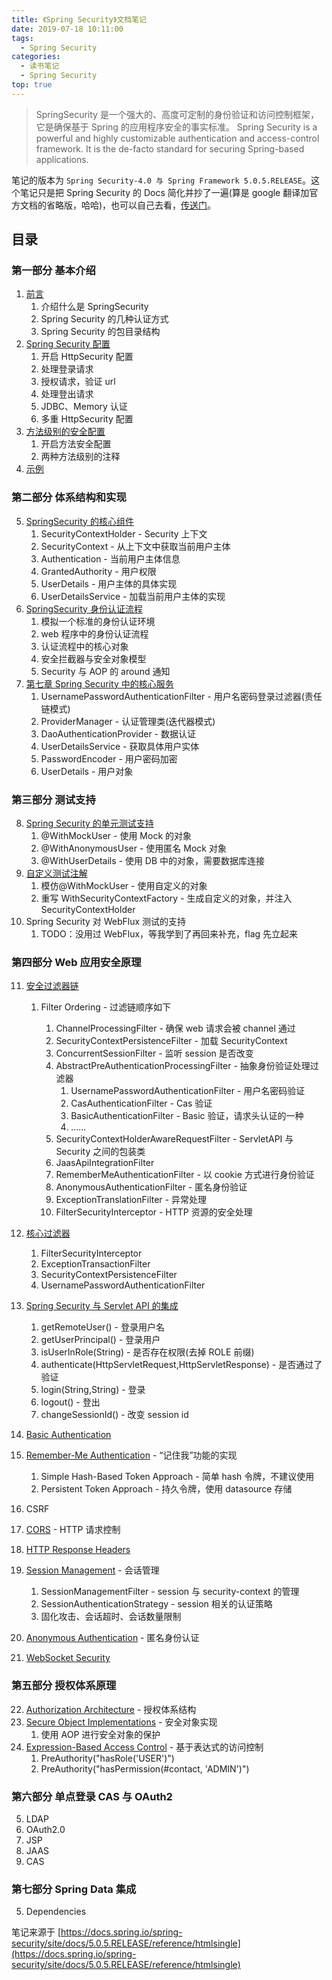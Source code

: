```yaml
---
title: 《Spring Security》文档笔记
date: 2019-07-18 10:11:00
tags:
  - Spring Security
categories:
  - 读书笔记
  - Spring Security
top: true
---
```


> SpringSecurity 是一个强大的、高度可定制的身份验证和访问控制框架，它是确保基于 Spring 的应用程序安全的事实标准。
> Spring Security is a powerful and highly customizable authentication and access-control framework. It is the de-facto standard for securing Spring-based applications.

<!-- More -->

笔记的版本为 `Spring Security-4.0 与 Spring Framework 5.0.5.RELEASE`。这个笔记只是把 Spring Security 的 Docs 简化并抄了一遍(算是 google 翻译加官方文档的省略版，哈哈)，也可以自己去看，[传送门](https://docs.spring.io/spring-security/site/docs/5.0.5.RELEASE/reference/htmlsingle)。

## 目录

### 第一部分 基本介绍

1. [前言](/2019/07/18/读书笔记/《SpringSecurity》/1.序言/index.html)
   1. 介绍什么是 SpringSecurity
   2. Spring Security 的几种认证方式
   3. Spring Security 的包目录结构
2. [Spring Security 配置](/2019/07/18/读书笔记/《SpringSecurity》/2.配置/index.html)
   1. 开启 HttpSecurity 配置
   2. 处理登录请求
   3. 授权请求，验证 url
   4. 处理登出请求
   5. JDBC、Memory 认证
   6. 多重 HttpSecurity 配置
3. [方法级别的安全配置](/2019/07/18/读书笔记/《SpringSecurity》/3.方法级别的安全配置/index.html)
   1. 开启方法安全配置
   2. 两种方法级别的注释
4. [示例](/2019/07/18/读书笔记/《SpringSecurity》/4.示例/index.html)

### 第二部分 体系结构和实现

5. [SpringSecurity 的核心组件](/2019/07/18/读书笔记/《SpringSecurity》/5.体系结构/index.html)
   1. SecurityContextHolder - Security 上下文
   2. SecurityContext - 从上下文中获取当前用户主体
   3. Authentication - 当前用户主体信息
   4. GrantedAuthority - 用户权限
   5. UserDetails - 用户主体的具体实现
   6. UserDetailsService - 加载当前用户主体的实现
6. [SpringSecurity 身份认证流程](/2019/07/18/读书笔记/《SpringSecurity》/6.身份认证流程/index.html)
   1. 模拟一个标准的身份认证环境
   2. web 程序中的身份认证流程
   3. 认证流程中的核心对象
   4. 安全拦截器与安全对象模型
   5. Security 与 AOP 的 around 通知
7. [第七章 Spring Security 中的核心服务](/2019/07/19/读书笔记/《SpringSecurity》/6.身份认证流程/index.html)
   1. UsernamePasswordAuthenticationFilter - 用户名密码登录过滤器(责任链模式)
   2. ProviderManager - 认证管理类(迭代器模式)
   3. DaoAuthenticationProvider - 数据认证
   4. UserDetailsService - 获取具体用户实体
   5. PasswordEncoder - 用户密码加密
   6. UserDetails - 用户对象

### 第三部分 测试支持

8. [Spring Security 的单元测试支持](/2019/07/19/读书笔记/《SpringSecurity》/8.单元测试/index.html)
   1. @WithMockUser - 使用 Mock 的对象
   2. @WithAnonymousUser - 使用匿名 Mock 对象
   3. @WithUserDetails - 使用 DB 中的对象，需要数据库连接
9. [自定义测试注解](/2019/07/19/读书笔记/《SpringSecurity》/9.自定义注解/index.html)
   1. 模仿@WithMockUser - 使用自定义的对象
   2. 重写 WithSecurityContextFactory - 生成自定义的对象，并注入 SecurityContextHolder
10. Spring Security 对 WebFlux 测试的支持
    1. TODO：没用过 WebFlux，等我学到了再回来补充，flag 先立起来

### 第四部分 Web 应用安全原理

11. [安全过滤器链](/2019/07/22/读书笔记/《SpringSecurity》/10.过滤器链/index.html)

    1. Filter Ordering - 过滤链顺序如下

       1. ChannelProcessingFilter - 确保 web 请求会被 channel 通过
       2. SecurityContextPersistenceFilter - 加载 SecurityContext
       3. ConcurrentSessionFilter - 监听 session 是否改变
       4. AbstractPreAuthenticationProcessingFilter - 抽象身份验证处理过滤器
          1. UsernamePasswordAuthenticationFilter - 用户名密码验证
          2. CasAuthenticationFilter - Cas 验证
          3. BasicAuthenticationFilter - Basic 验证，请求头认证的一种
          4. ......
       5. SecurityContextHolderAwareRequestFilter - ServletAPI 与 Security 之间的包装类
       6. JaasApiIntegrationFilter
       7. RememberMeAuthenticationFilter - 以 cookie 方式进行身份验证
       8. AnonymousAuthenticationFilter - 匿名身份验证
       9. ExceptionTranslationFilter - 异常处理
       10. FilterSecurityInterceptor - HTTP 资源的安全处理

12. [核心过滤器](/2019/07/22/读书笔记/《SpringSecurity》/11.核心安全过滤器/index.html)
    1. FilterSecurityInterceptor
    2. ExceptionTransactionFilter
    3. SecurityContextPersistenceFilter
    4. UsernamePasswordAuthenticationFilter
13. [Spring Security 与 Servlet API 的集成](/2019/07/22/读书笔记/《SpringSecurity》/12.ServletAPI/index.html)
    1. getRemoteUser() - 登录用户名
    2. getUserPrincipal() - 登录用户
    3. isUserInRole(String) - 是否存在权限(去掉 ROLE 前缀)
    4. authenticate(HttpServletRequest,HttpServletResponse) - 是否通过了验证
    5. login(String,String) - 登录
    6. logout() - 登出
    7. changeSessionId() - 改变 session id
14. [Basic Authentication](/2019/07/22/读书笔记/《SpringSecurity》/13.BasicAuth/index.html)
15. [Remember-Me Authentication](/2019/07/23/读书笔记/《SpringSecurity》/14.RememberMeAuth/index.html) - “记住我”功能的实现
    1. Simple Hash-Based Token Approach - 简单 hash 令牌，不建议使用
    2. Persistent Token Approach - 持久令牌，使用 datasource 存储
16. CSRF
17. [CORS](/2019/07/23/读书笔记/《SpringSecurity》/15.CORS/index.html) - HTTP 请求控制
18. [HTTP Response Headers](/2019/07/23/读书笔记/《SpringSecurity》/16.ResponseHeader/index.html)
19. [Session Management](/2019/07/23/读书笔记/《SpringSecurity》/17.SessionManagement/index.html) - 会话管理
    1. SessionManagementFilter - session 与 security-context 的管理
    2. SessionAuthenticationStrategy - session 相关的认证策略
    3. 固化攻击、会话超时、会话数量限制
20. [Anonymous Authentication](/2019/07/23/读书笔记/《SpringSecurity》/18.AnonymousAuth/index.html) - 匿名身份认证
21. [WebSocket Security](/2019/07/24/读书笔记/《SpringSecurity》/19.WebSocket/index.html)

### 第五部分 授权体系原理

22. [Authorization Architecture](/2019/07/24/读书笔记/《SpringSecurity》/20.AuthorizationArchitecture/index.html) - 授权体系结构
23. [Secure Object Implementations](/2019/07/24/读书笔记/《SpringSecurity》/21.SecurityAOP/index.html) - 安全对象实现
    1. 使用 AOP 进行安全对象的保护
24. [Expression-Based Access Control](/2019/07/24/读书笔记/《SpringSecurity》/22.ExpressionControl/index.html) - 基于表达式的访问控制
    1. PreAuthority("hasRole('USER')")
    2. PreAuthority("hasPermission(#contact, 'ADMIN')")

### 第六部分 单点登录 CAS 与 OAuth2

5. LDAP
6. OAuth2.0
7. JSP
8. JAAS
9. CAS

### 第七部分 Spring Data 集成

5. Dependencies

笔记来源于 [https://docs.spring.io/spring-security/site/docs/5.0.5.RELEASE/reference/htmlsingle](https://docs.spring.io/spring-security/site/docs/5.0.5.RELEASE/reference/htmlsingle)
